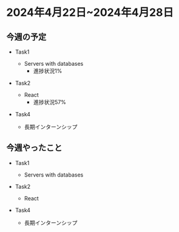 # 2024年4月22日~2024年4月28日

## 今週の予定
- Task1 
    - Servers with databases
        - 進捗状況1%
       
- Task2
    - React
        - 進捗状況57%


- Task4 
    - 長期インターンシップ
        


## 今週やったこと
- Task1 
    - Servers with databases

       
- Task2
    - React



- Task4 
    - 長期インターンシップ
